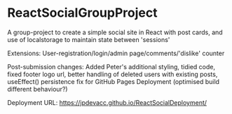 # ReactSocialGroupProject
A group-project to create a simple social site in React with post cards, and use of localstorage to maintain state between 'sessions'

Extensions: User-registration/login/admin page/comments/'dislike' counter

Post-submission changes: Added Peter's additional styling, tidied code, fixed footer logo url, better handling of deleted users with existing posts, useEffect() persistence fix for GitHub Pages Deployment (optimised build different behaviour?)

Deployment URL: https://jpdevacc.github.io/ReactSocialDeployment/
